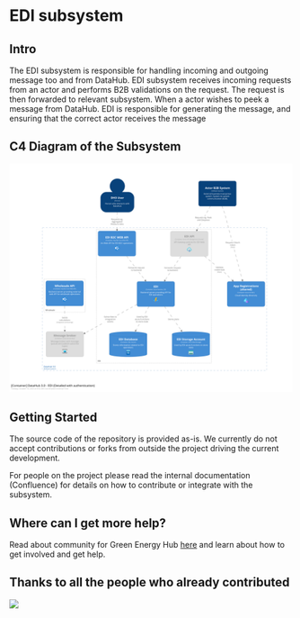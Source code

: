 # EDI subsystem

## Intro

The EDI subsystem is responsible for handling incoming and outgoing message too and from DataHub.
EDI subsystem receives incoming requests from an actor and performs B2B validations on the request.
The request is then forwarded to relevant subsystem.
When a actor wishes to peek a message from DataHub. EDI is responsible for generating the message, and ensuring that the correct actor receives the message

## C4 Diagram of the Subsystem

![image](./docs/diagrams/c4-model/views/EDIDetailed.png)

## Getting Started

The source code of the repository is provided as-is. We currently do not accept contributions or forks from outside the project driving the current development.

For people on the project please read the internal documentation (Confluence) for details on how to contribute or integrate with the subsystem.

## Where can I get more help?

Read about community for Green Energy Hub [here](https://github.com/Energinet-DataHub/green-energy-hub) and learn about how to get involved and get help.

## Thanks to all the people who already contributed

<a href="https://github.com/Energinet-DataHub/opengeh-edi/graphs/contributors">
  <img src="https://contributors-img.web.app/image?repo=Energinet-DataHub/opengeh-edi" />
</a>
